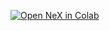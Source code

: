 

[![Open NeX in Colab](https://colab.research.google.com/assets/colab-badge.svg)](https://colab.research.google.com/github/SinaBaniasadAzad/YouTube-Downloader/blob/main/YouTube%20Downloader.ipynb=true)

